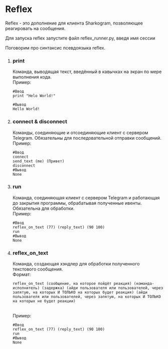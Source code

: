 <h1>Reflex</h1>
<p>Reflex - это дополнение для клиента Sharkogram, позволяющее реагировать на сообщения.</p>

<p>Для запуска reflex запустите файл reflex_runner.py,
введя имя сессии</p>

<p>Поговорим про синтаксис псевдоязыка reflex.</p>

<ol>
<li>
<h3>print</h3><p>Команда, выводящая текст, введённый в кавычках на экран
по мере выполнения кода.<br>Пример:</p>

    #Ввод
    print "Helo World!"

    #Вывод
    Hello World!
</li>

<li>
<h3>connect & disconnect</h3><p>Команды, соединяющие и 
отсоединяющие клиент с сервером Telegram. Обязательны
для последовательной отправки сообщений.<br>Пример:</p>

    #Ввод
    connect
    send_text (me) (Привет)
    disconnect
    #Вывод
    None

</li>
<li>
<h3>run</h3><p>Команда, соединяющая клиент с сервером Telegram
и работающая до закрытия программы, обрабатывая полученные ивенты. 
Обязательна для обработки.<br>Пример:</p>

    #Ввод
    reflex_on_text (77) (reply_text) (90 100)
    run
    #Вывод
    None

</li>

<li>
<h3>reflex_on_text</h3><p>Команда, создающая хэндлер для обработки
полученного текстового сообщения.<br>
Формат:</p>
    
    reflex_on_text (сообщение, на которое пойдёт реакция) (команда-исполнитель) (задержка) (айди пользователя или пользователей, через запятую, на которых И ТОЛЬКО на которых будет реакция) (айди пользователя или пользователей, через запятую, на которых И ТОЛЬКО на которых не будет реакции)


<br>Пример:</p>

    #Ввод
    reflex_on_text (77) (reply_text) (90 100)
    run
    #Вывод
    None

</li>

</ol>